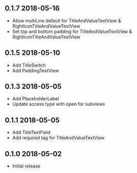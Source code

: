 ## 0.1.7 2018-05-16

* Allow multiLine default for TitleAndValueTextView & RightIconTitleAndValueTextView
* Set top and bottom padding for TitleAndValueTextView & RightIconTitleAndValueTextView

## 0.1.5 2018-05-10

* Add TitleSwitch
* Add PaddingTextView

## 0.1.3 2018-05-05

* Add PlaceholderLabel
* Update access type with open for subviews

## 0.1.1 2018-05-05

* Add TitleTextField
* Add required tag for TitleAndValueTextView

## 0.1.0 2018-05-02

* Initial release